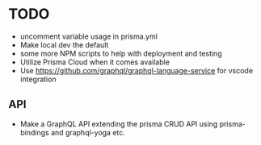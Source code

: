 # TODO

- uncomment variable usage in prisma.yml
- Make local dev the default
- some more NPM scripts to help with deployment and testing
- Utilize Prisma Cloud when it comes available
- Use https://github.com/graphql/graphql-language-service for vscode integration

## API

- Make a GraphQL API extending the prisma CRUD API using prisma-bindings and
graphql-yoga etc.
